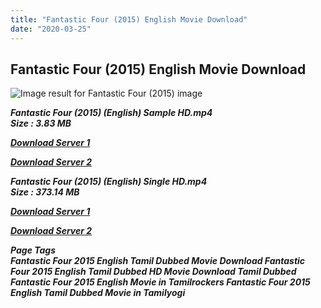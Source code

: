 ```yaml
---
title: "Fantastic Four (2015) English Movie Download"
date: "2020-03-25"
---
```


## Fantastic Four (2015) English Movie Download

![Image result for Fantastic Four (2015)   image](https://upload.wikimedia.org/wikipedia/en/thumb/f/f4/Fantastic_Four_2015_poster.jpg/220px-Fantastic_Four_2015_poster.jpg) 

_**Fantastic Four (2015) (English) Sample HD.mp4  
Size : 3.83 MB**_

[_**Download Server 1**_](http://du.wetransfer.vip/files/Tamil{fd620c6e78cfff08ebfb4d2d3131a235617ba7e0206610644c5f25f325d4dc51}20Dubbed{fd620c6e78cfff08ebfb4d2d3131a235617ba7e0206610644c5f25f325d4dc51}20Movies/Tamil{fd620c6e78cfff08ebfb4d2d3131a235617ba7e0206610644c5f25f325d4dc51}20Dubbed{fd620c6e78cfff08ebfb4d2d3131a235617ba7e0206610644c5f25f325d4dc51}20Collections/Fantastic{fd620c6e78cfff08ebfb4d2d3131a235617ba7e0206610644c5f25f325d4dc51}20Four{fd620c6e78cfff08ebfb4d2d3131a235617ba7e0206610644c5f25f325d4dc51}20Trilogy{fd620c6e78cfff08ebfb4d2d3131a235617ba7e0206610644c5f25f325d4dc51}20Collections/Fantastic{fd620c6e78cfff08ebfb4d2d3131a235617ba7e0206610644c5f25f325d4dc51}20Four{fd620c6e78cfff08ebfb4d2d3131a235617ba7e0206610644c5f25f325d4dc51}20(2015){fd620c6e78cfff08ebfb4d2d3131a235617ba7e0206610644c5f25f325d4dc51}20(English)/Fantastic{fd620c6e78cfff08ebfb4d2d3131a235617ba7e0206610644c5f25f325d4dc51}20Four{fd620c6e78cfff08ebfb4d2d3131a235617ba7e0206610644c5f25f325d4dc51}20(2015){fd620c6e78cfff08ebfb4d2d3131a235617ba7e0206610644c5f25f325d4dc51}20(English){fd620c6e78cfff08ebfb4d2d3131a235617ba7e0206610644c5f25f325d4dc51}20Sample{fd620c6e78cfff08ebfb4d2d3131a235617ba7e0206610644c5f25f325d4dc51}20HD.mp4)

[_**Download Server 2**_](http://du.wetransfer.vip/files/Tamil{fd620c6e78cfff08ebfb4d2d3131a235617ba7e0206610644c5f25f325d4dc51}20Dubbed{fd620c6e78cfff08ebfb4d2d3131a235617ba7e0206610644c5f25f325d4dc51}20Movies/Tamil{fd620c6e78cfff08ebfb4d2d3131a235617ba7e0206610644c5f25f325d4dc51}20Dubbed{fd620c6e78cfff08ebfb4d2d3131a235617ba7e0206610644c5f25f325d4dc51}20Collections/Fantastic{fd620c6e78cfff08ebfb4d2d3131a235617ba7e0206610644c5f25f325d4dc51}20Four{fd620c6e78cfff08ebfb4d2d3131a235617ba7e0206610644c5f25f325d4dc51}20Trilogy{fd620c6e78cfff08ebfb4d2d3131a235617ba7e0206610644c5f25f325d4dc51}20Collections/Fantastic{fd620c6e78cfff08ebfb4d2d3131a235617ba7e0206610644c5f25f325d4dc51}20Four{fd620c6e78cfff08ebfb4d2d3131a235617ba7e0206610644c5f25f325d4dc51}20(2015){fd620c6e78cfff08ebfb4d2d3131a235617ba7e0206610644c5f25f325d4dc51}20(English)/Fantastic{fd620c6e78cfff08ebfb4d2d3131a235617ba7e0206610644c5f25f325d4dc51}20Four{fd620c6e78cfff08ebfb4d2d3131a235617ba7e0206610644c5f25f325d4dc51}20(2015){fd620c6e78cfff08ebfb4d2d3131a235617ba7e0206610644c5f25f325d4dc51}20(English){fd620c6e78cfff08ebfb4d2d3131a235617ba7e0206610644c5f25f325d4dc51}20Sample{fd620c6e78cfff08ebfb4d2d3131a235617ba7e0206610644c5f25f325d4dc51}20HD.mp4)

_**Fantastic Four (2015) (English) Single HD.mp4  
Size : 373.14 MB**_ 

[_**Download Server 1**_](http://du.wetransfer.vip/files/Tamil{fd620c6e78cfff08ebfb4d2d3131a235617ba7e0206610644c5f25f325d4dc51}20Dubbed{fd620c6e78cfff08ebfb4d2d3131a235617ba7e0206610644c5f25f325d4dc51}20Movies/Tamil{fd620c6e78cfff08ebfb4d2d3131a235617ba7e0206610644c5f25f325d4dc51}20Dubbed{fd620c6e78cfff08ebfb4d2d3131a235617ba7e0206610644c5f25f325d4dc51}20Collections/Fantastic{fd620c6e78cfff08ebfb4d2d3131a235617ba7e0206610644c5f25f325d4dc51}20Four{fd620c6e78cfff08ebfb4d2d3131a235617ba7e0206610644c5f25f325d4dc51}20Trilogy{fd620c6e78cfff08ebfb4d2d3131a235617ba7e0206610644c5f25f325d4dc51}20Collections/Fantastic{fd620c6e78cfff08ebfb4d2d3131a235617ba7e0206610644c5f25f325d4dc51}20Four{fd620c6e78cfff08ebfb4d2d3131a235617ba7e0206610644c5f25f325d4dc51}20(2015){fd620c6e78cfff08ebfb4d2d3131a235617ba7e0206610644c5f25f325d4dc51}20(English)/Fantastic{fd620c6e78cfff08ebfb4d2d3131a235617ba7e0206610644c5f25f325d4dc51}20Four{fd620c6e78cfff08ebfb4d2d3131a235617ba7e0206610644c5f25f325d4dc51}20(2015){fd620c6e78cfff08ebfb4d2d3131a235617ba7e0206610644c5f25f325d4dc51}20(English){fd620c6e78cfff08ebfb4d2d3131a235617ba7e0206610644c5f25f325d4dc51}20Single{fd620c6e78cfff08ebfb4d2d3131a235617ba7e0206610644c5f25f325d4dc51}20Part{fd620c6e78cfff08ebfb4d2d3131a235617ba7e0206610644c5f25f325d4dc51}20HD.mp4)

[_**Download Server 2**_](http://du.wetransfer.vip/files/Tamil{fd620c6e78cfff08ebfb4d2d3131a235617ba7e0206610644c5f25f325d4dc51}20Dubbed{fd620c6e78cfff08ebfb4d2d3131a235617ba7e0206610644c5f25f325d4dc51}20Movies/Tamil{fd620c6e78cfff08ebfb4d2d3131a235617ba7e0206610644c5f25f325d4dc51}20Dubbed{fd620c6e78cfff08ebfb4d2d3131a235617ba7e0206610644c5f25f325d4dc51}20Collections/Fantastic{fd620c6e78cfff08ebfb4d2d3131a235617ba7e0206610644c5f25f325d4dc51}20Four{fd620c6e78cfff08ebfb4d2d3131a235617ba7e0206610644c5f25f325d4dc51}20Trilogy{fd620c6e78cfff08ebfb4d2d3131a235617ba7e0206610644c5f25f325d4dc51}20Collections/Fantastic{fd620c6e78cfff08ebfb4d2d3131a235617ba7e0206610644c5f25f325d4dc51}20Four{fd620c6e78cfff08ebfb4d2d3131a235617ba7e0206610644c5f25f325d4dc51}20(2015){fd620c6e78cfff08ebfb4d2d3131a235617ba7e0206610644c5f25f325d4dc51}20(English)/Fantastic{fd620c6e78cfff08ebfb4d2d3131a235617ba7e0206610644c5f25f325d4dc51}20Four{fd620c6e78cfff08ebfb4d2d3131a235617ba7e0206610644c5f25f325d4dc51}20(2015){fd620c6e78cfff08ebfb4d2d3131a235617ba7e0206610644c5f25f325d4dc51}20(English){fd620c6e78cfff08ebfb4d2d3131a235617ba7e0206610644c5f25f325d4dc51}20Single{fd620c6e78cfff08ebfb4d2d3131a235617ba7e0206610644c5f25f325d4dc51}20Part{fd620c6e78cfff08ebfb4d2d3131a235617ba7e0206610644c5f25f325d4dc51}20HD.mp4)

_**Page Tags  
Fantastic Four 2015 English Tamil Dubbed Movie Download Fantastic Four 2015 English Tamil Dubbed HD Movie Download Tamil Dubbed Fantastic Four 2015 English Movie in Tamilrockers Fantastic Four 2015 English Tamil Dubbed Movie in Tamilyogi**_
